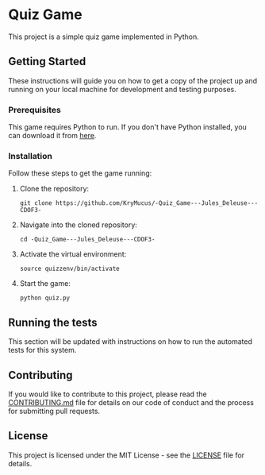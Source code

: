 # Quiz Game

This project is a simple quiz game implemented in Python.

## Getting Started

These instructions will guide you on how to get a copy of the project up and running on your local machine for development and testing purposes.

### Prerequisites

This game requires Python to run. If you don't have Python installed, you can download it from [here](https://www.python.org/downloads/).

### Installation

Follow these steps to get the game running:

1. Clone the repository:
   ```
   git clone https://github.com/KryMucus/-Quiz_Game---Jules_Deleuse---CDOF3-
   ```

2. Navigate into the cloned repository:
   ```
   cd -Quiz_Game---Jules_Deleuse---CDOF3-
   ```

3. Activate the virtual environment:
   ```
   source quizzenv/bin/activate
   ```

4. Start the game:
   ```
   python quiz.py
   ```

## Running the tests

This section will be updated with instructions on how to run the automated tests for this system.

## Contributing

If you would like to contribute to this project, please read the [CONTRIBUTING.md](CONTRIBUTING.md) file for details on our code of conduct and the process for submitting pull requests.

## License

This project is licensed under the MIT License - see the [LICENSE](LICENSE) file for details.